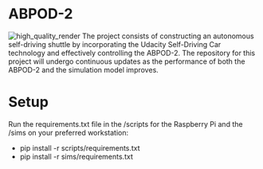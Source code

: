# ABPOD-2
![high_quality_render](https://github.com/frizzyondabeat/ABPOD-2/assets/95314999/4833c7c0-1158-4f99-a9e4-db86473a244c)
The project consists of constructing an autonomous self-driving shuttle by incorporating the Udacity Self-Driving Car technology and effectively controlling the ABPOD-2. The repository for this project will undergo continuous updates as the performance of both the ABPOD-2 and the simulation model improves.

# Setup
Run the requirements.txt file in the /scripts for the Raspberry Pi and the /sims on your preferred workstation:
- pip install -r scripts/requirements.txt
- pip install -r sims/requirements.txt
